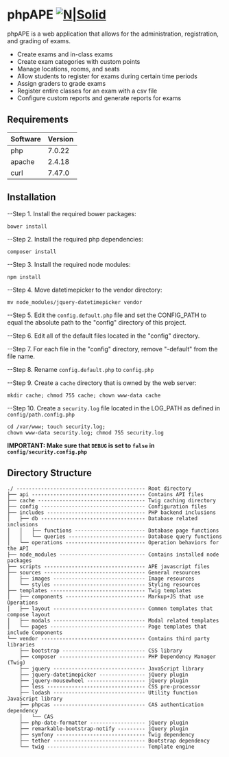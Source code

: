 # phpAPE [![N|Solid](https://i.imgur.com/F7E6wDd.png)](https://ape.compsci.ewu.edu/phpAPE/)

phpAPE is a web application that allows for the administration, registration, and grading of exams.
  - Create exams and in-class exams
  - Create exam categories with custom points
  - Manage locations, rooms, and seats
  - Allow students to register for exams during certain time periods
  - Assign graders to grade exams
  - Register entire classes for an exam with a csv file
  - Configure custom reports and generate reports for exams

## Requirements

| Software | Version |
| ------ | ------ |
| php | 7.0.22 |
| apache | 2.4.18 |
| curl | 7.47.0 |

## Installation

--Step 1. Install the required bower packages:
```
bower install
```
--Step 2. Install the required php dependencies:
```
composer install
```
--Step 3. Install the required node modules:
```
npm install
```
--Step 4. Move datetimepicker to the vendor directory: 
```
mv node_modules/jquery-datetimepicker vendor
```

--Step 5. Edit the `config.default.php` file and set the CONFIG_PATH to equal the absolute path to the "config" directory of this project.

--Step 6. Edit all of the default files located in the "config" directory.

--Step 7. For each file in the "config" directory, remove "-default" from the file name.

--Step 8. Rename `config.default.php` to `config.php`

--Step 9. Create a `cache` directory that is owned by the web server:
```
mkdir cache; chmod 755 cache; chown www-data cache
```

--Step 10. Create a `security.log` file located in the LOG_PATH as defined in `config/path.config.php`
```
cd /var/www; touch security.log; 
chown www-data security.log; chmod 755 security.log
```

**IMPORTANT: Make sure that `DEBUG` is set to `false` in `config/security.config.php`**

## Directory Structure

```
./ ------------------------------------------ Root directory
├── api ------------------------------------- Contains API files
├── cache ----------------------------------- Twig caching directory
├── config ---------------------------------- Configuration files
├── includes -------------------------------- PHP backend inclusions
│   ├── db ---------------------------------- Database related inclusions
│   │   ├── functions ----------------------- Database page functions
│   │   └── queries ------------------------- Database query functions
│   └── operations -------------------------- Operation behaviors for the API
├── node_modules ---------------------------- Contains installed node packages
├── scripts --------------------------------- APE javascript files
├── sources --------------------------------- General resources
│   ├── images ------------------------------ Image resources
│   └── styles ------------------------------ Styling resources
├── templates ------------------------------- Twig templates
│   ├── components -------------------------- Markup+JS that use Operations
│   ├── layout ------------------------------ Common templates that compose layout
│   ├── modals ------------------------------ Modal related templates
│   └── pages ------------------------------- Page templates that include Components
└── vendor ---------------------------------- Contains third party libraries
    ├── bootstrap --------------------------- CSS library
    ├── composer ---------------------------- PHP Dependency Manager (Twig)
    ├── jquery ------------------------------ JavaScript library
    ├── jquery-datetimepicker --------------- jQuery plugin
    ├── jquery-mousewheel ------------------- jQuery plugin
    ├── less -------------------------------- CSS pre-processor
    ├── lodash ------------------------------ Utility function JavaScript library
    ├── phpcas ------------------------------ CAS authentication dependency
    │   └── CAS
    ├── php-date-formatter ------------------ jQuery plugin
    ├── remarkable-bootstrap-notify --------- jQuery plugin
    ├── symfony ----------------------------- Twig dependency
    ├── tether ------------------------------ Bootstrap dependency
    └── twig -------------------------------- Template engine

```
